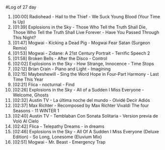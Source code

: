 #Log of 27 day

1. [00:00] Radiohead - Hail to the Thief - We Suck Young Blood (Your Time Is Up)
1. [01:39] Explosions in the Sky - Those Who Tell the Truth Shall Die, Those Who Tell the Truth Shall Live Forever - Have You Passed Through This Night?
1. [01:47] Mogwai - Kicking a Dead Pig - Mogwai Fear Satan (Surgeon Remix)
1. [01:53] Mogwai - Zidane: A 21st Century Portrait - Terrific Speech 2
1. [01:58] Broken Bells - After the Disco - Control
1. [02:02] Explosions in the Sky - How Strange, Innocence - Time Stops
1. [02:12] Brian Crain - Piano and Light - Imagining
1. [02:15] Maybeshewill - Sing the Word Hope in Four-Part Harmony - Last Time This Year
1. [02:21] Flica - nocturnal - Find
1. [02:26] Explosions in the Sky - All of a Sudden I Miss Everyone - Welcome, Ghosts
1. [02:32] Austin TV - La última noche del mundo - Olvidé Decir Adiós
1. [02:37] Max Richter - Recomposed by Max Richter Vivaldi The four Seasons - 11 WINTER 1
1. [02:40] Austin TV - Temblaban Con Sonata Solitaria - Version previa de Voló Al Cielo
1. [02:42] Flica - Telepathy Dreams - in dreams
1. [02:46] Explosions in the Sky - All Of A Sudden I Miss Everyone (Deluxe Edition) - So Long, Lonesome (Eluvium Mix)
1. [02:51] Mogwai - Mr. Beast - Emergency Trap
